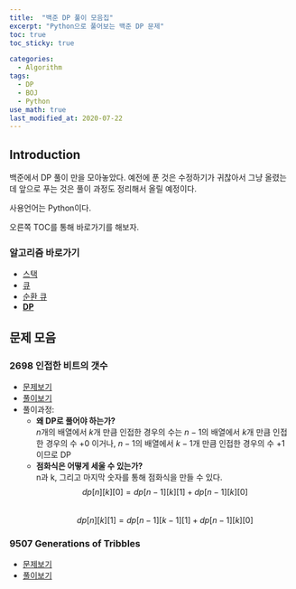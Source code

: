 ```yaml
---
title:  "백준 DP 풀이 모음집"
excerpt: "Python으로 풀어보는 백준 DP 문제"
toc: true
toc_sticky: true

categories:
  - Algorithm
tags:
  - DP
  - BOJ
  - Python
use_math: true
last_modified_at: 2020-07-22
---
```


## Introduction

백준에서 DP 풀이 만을 모아놓았다. 예전에 푼 것은 수정하기가 귀찮아서 그냥 올렸는데 앞으로 푸는 것은 풀이 과정도 정리해서 올릴 예정이다. 

사용언어는 Python이다. 

오른쪽 TOC를 통해 바로가기를 해보자.

### 알고리즘 바로가기
- [스택](https://inhyeokyoo.github.io/algorithm/Algorithm-Stack/)
- [큐](https://inhyeokyoo.github.io/algorithm/algorithm-queue/)
- [순환 큐](https://inhyeokyoo.github.io/algorithm/Algorithm-CircularQueue/)
- **[DP](https://inhyeokyoo.github.io/algorithm/Algorithm-DP/)**

## 문제 모음

### 2698 인접한 비트의 갯수

- [문제보기](https://www.acmicpc.net/problem/2698)
- [풀이보기](https://github.com/InhyeokYoo/BOJ_Algorithm/blob/master/DP/2698.py)
- 풀이과정:
    - **왜 DP로 풀어야 하는가?**  
    $n$개의 배열에서 $k$개 만큼 인접한 경우의 수는 $n-1$의 배열에서 $k$개 만큼 인접한 경우의 수 $+ 0$ 이거나,
    $n-1$의 배열에서 $k-1$개 만큼 인접한 경우의 수 $+ 1$ 이므로 DP
    - **점화식은 어떻게 세울 수 있는가?**  
    n과 k, 그리고 마지막 숫자를 통해 점화식을 만들 수 있다.  
    $$
    dp[n][k][0] = dp[n-1][k][1] + dp[n-1][k][0]
    $$  
    $$
    dp[n][k][1] = dp[n-1][k-1][1] + dp[n-1][k][0]
    $$

### 9507 Generations of Tribbles
- [문제보기](https://www.acmicpc.net/problem/9507)
- [풀이보기](https://github.com/InhyeokYoo/BOJ_Algorithm/blob/master/DP/9507.py)
